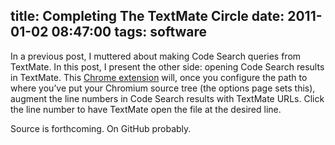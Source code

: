 title: Completing The TextMate Circle
date: 2011-01-02 08:47:00
tags: software
---

<div class='post_body'><p>In a previous post, I muttered about making Code Search queries from
TextMate. In this post, I present the other side: opening Code Search
results in TextMate. This <a href="http://drunkenpacket.com.s3.amazonaws.com/files/txtmtcs.crx">Chrome extension</a>
will, once you
configure the path to where you&rsquo;ve put your Chromium source tree (the
options page sets this), augment the line numbers in Code Search
results with TextMate URLs. Click the line number to have TextMate
open the file at the desired line.</p>

<p>Source is forthcoming. On GitHub probably.</p>
